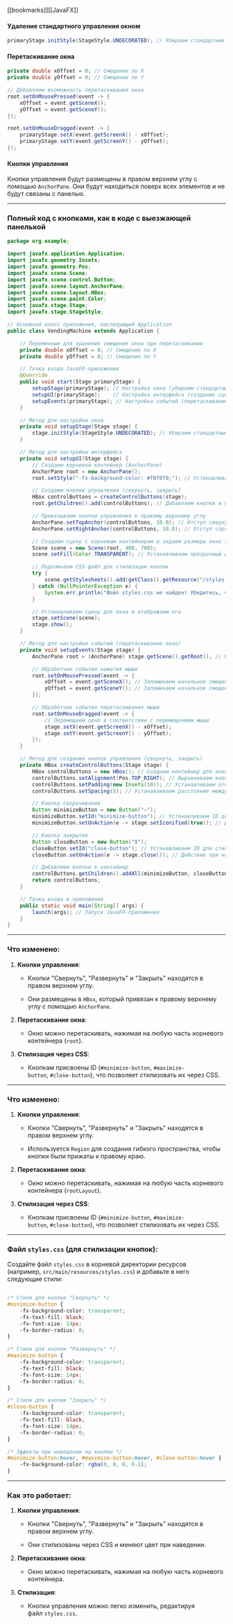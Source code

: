[[bookmarks]][[JavaFX]]
#### Удаление стандартного управления окном


```java ignore
primaryStage.initStyle(StageStyle.UNDECORATED); // Убираем стандартные элементы окна

```
#### Перетаскивание окна


```java ignore
private double xOffset = 0; // Смещение по X
private double yOffset = 0; // Смещение по Y

```

```java ignore
// Добавляем возможность перетаскивания окна
root.setOnMousePressed(event -> {
    xOffset = event.getSceneX();
    yOffset = event.getSceneY();
});

root.setOnMouseDragged(event -> {
    primaryStage.setX(event.getScreenX() - xOffset);
    primaryStage.setY(event.getScreenY() - yOffset);
});

```
#### Кнопки управления

Кнопки управления будут размещены в правом верхнем углу с помощью `AnchorPane`. Они будут находиться поверх всех элементов и не будут связаны с панелью.

---

### Полный код с кнопками, как в коде с выезжающей панелькой



```java ignore
package org.example;

import javafx.application.Application;
import javafx.geometry.Insets;
import javafx.geometry.Pos;
import javafx.scene.Scene;
import javafx.scene.control.Button;
import javafx.scene.layout.AnchorPane;
import javafx.scene.layout.HBox;
import javafx.scene.paint.Color;
import javafx.stage.Stage;
import javafx.stage.StageStyle;

// Основной класс приложения, наследующий Application
public class VendingMachine extends Application {

    // Переменные для хранения смещения окна при перетаскивании
    private double xOffset = 0; // Смещение по X
    private double yOffset = 0; // Смещение по Y

    // Точка входа JavaFX-приложения
    @Override
    public void start(Stage primaryStage) {
        setupStage(primaryStage); // Настройка окна (убираем стандартные элементы)
        setupUI(primaryStage);    // Настройка интерфейса (создание сцены и элементов)
        setupEvents(primaryStage); // Настройка событий (перетаскивание окна)
    }

    // Метод для настройки окна
    private void setupStage(Stage stage) {
        stage.initStyle(StageStyle.UNDECORATED); // Убираем стандартные элементы окна (заголовок, кнопки управления)
    }

    // Метод для настройки интерфейса
    private void setupUI(Stage stage) {
        // Создаем корневой контейнер (AnchorPane)
        AnchorPane root = new AnchorPane();
        root.setStyle("-fx-background-color: #f0f0f0;"); // Устанавливаем цвет фона

        // Создаем кнопки управления (свернуть, закрыть)
        HBox controlButtons = createControlButtons(stage);
        root.getChildren().add(controlButtons); // Добавляем кнопки в корневой контейнер

        // Привязываем кнопки управления к правому верхнему углу
        AnchorPane.setTopAnchor(controlButtons, 10.0); // Отступ сверху 10 пикселей
        AnchorPane.setRightAnchor(controlButtons, 10.0); // Отступ справа 10 пикселей

        // Создаем сцену с корневым контейнером и задаем размеры окна (400x700)
        Scene scene = new Scene(root, 400, 700);
        scene.setFill(Color.TRANSPARENT); // Устанавливаем прозрачный фон сцены

        // Подключаем CSS-файл для стилизации кнопок
        try {
            scene.getStylesheets().add(getClass().getResource("/styles.css").toExternalForm());
        } catch (NullPointerException e) {
            System.err.println("Файл styles.css не найден! Убедитесь, что он находится в правильной директории.");
        }

        // Устанавливаем сцену для окна и отображаем его
        stage.setScene(scene);
        stage.show();
    }

    // Метод для настройки событий (перетаскивание окна)
    private void setupEvents(Stage stage) {
        AnchorPane root = (AnchorPane) stage.getScene().getRoot(); // Получаем корневой контейнер

        // Обработчик события нажатия мыши
        root.setOnMousePressed(event -> {
            xOffset = event.getSceneX(); // Запоминаем начальное смещение по X
            yOffset = event.getSceneY(); // Запоминаем начальное смещение по Y
        });

        // Обработчик события перетаскивания мыши
        root.setOnMouseDragged(event -> {
            // Перемещаем окно в соответствии с перемещением мыши
            stage.setX(event.getScreenX() - xOffset);
            stage.setY(event.getScreenY() - yOffset);
        });
    }

    // Метод для создания кнопок управления (свернуть, закрыть)
    private HBox createControlButtons(Stage stage) {
        HBox controlButtons = new HBox(); // Создаем контейнер для кнопок
        controlButtons.setAlignment(Pos.TOP_RIGHT); // Выравниваем кнопки по правому верхнему углу
        controlButtons.setPadding(new Insets(10)); // Устанавливаем отступы вокруг контейнера
        controlButtons.setSpacing(5); // Устанавливаем расстояние между кнопками

        // Кнопка сворачивания
        Button minimizeButton = new Button("—");
        minimizeButton.setId("minimize-button"); // Устанавливаем ID для стилизации через CSS
        minimizeButton.setOnAction(e -> stage.setIconified(true)); // Действие при нажатии: свернуть окно

        // Кнопка закрытия
        Button closeButton = new Button("X");
        closeButton.setId("close-button"); // Устанавливаем ID для стилизации через CSS
        closeButton.setOnAction(e -> stage.close()); // Действие при нажатии: закрыть окно

        // Добавляем кнопки в контейнер
        controlButtons.getChildren().addAll(minimizeButton, closeButton);
        return controlButtons;
    }

    // Точка входа в приложение
    public static void main(String[] args) {
        launch(args); // Запуск JavaFX-приложения
    }
}
```
---

### Что изменено:

1. **Кнопки управления**:
    
    - Кнопки "Свернуть", "Развернуть" и "Закрыть" находятся в правом верхнем углу.
        
    - Они размещены в `HBox`, который привязан к правому верхнему углу с помощью `AnchorPane`.
        
2. **Перетаскивание окна**:
    
    - Окно можно перетаскивать, нажимая на любую часть корневого контейнера (`root`).
        
3. **Стилизация через CSS**:
    
    - Кнопкам присвоены ID (`#minimize-button`, `#maximize-button`, `#close-button`), что позволяет стилизовать их через CSS.
---

### Что изменено:

1. **Кнопки управления**:
    
    - Кнопки "Свернуть", "Развернуть" и "Закрыть" находятся в правом верхнем углу.
        
    - Используется `Region` для создания гибкого пространства, чтобы кнопки были прижаты к правому краю.
        
2. **Перетаскивание окна**:
    
    - Окно можно перетаскивать, нажимая на любую часть корневого контейнера (`rootLayout`).
        
3. **Стилизация через CSS**:
    
    - Кнопкам присвоены ID (`#minimize-button`, `#maximize-button`, `#close-button`), что позволяет стилизовать их через CSS.
        

---

### Файл `styles.css` (для стилизации кнопок):

Создайте файл `styles.css` в корневой директории ресурсов (например, `src/main/resources/styles.css`) и добавьте в него следующие стили:

```css ignore

/* Стили для кнопки "Свернуть" */
#minimize-button {
    -fx-background-color: transparent;
    -fx-text-fill: black;
    -fx-font-size: 14px;
    -fx-border-radius: 0;
}

/* Стили для кнопки "Развернуть" */
#maximize-button {
    -fx-background-color: transparent;
    -fx-text-fill: black;
    -fx-font-size: 14px;
    -fx-border-radius: 0;
}

/* Стили для кнопки "Закрыть" */
#close-button {
    -fx-background-color: transparent;
    -fx-text-fill: black;
    -fx-font-size: 14px;
    -fx-border-radius: 0;
}

/* Эффекты при наведении на кнопки */
#minimize-button:hover, #maximize-button:hover, #close-button:hover {
    -fx-background-color: rgba(0, 0, 0, 0.1);
}

```
---

### Как это работает:

1. **Кнопки управления**:
    
    - Кнопки "Свернуть", "Развернуть" и "Закрыть" находятся в правом верхнем углу.
        
    - Они стилизованы через CSS и меняют цвет при наведении.
        
2. **Перетаскивание окна**:
    
    - Окно можно перетаскивать, нажимая на любую часть корневого контейнера.
        
3. **Стилизация**:
    
    - Кнопки управления можно легко изменить, редактируя файл `styles.css`.